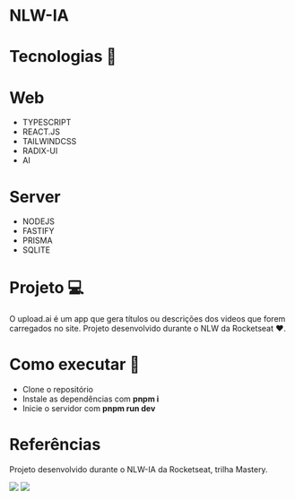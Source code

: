 # NLW-IA

# Tecnologias 🤖

# Web

-   TYPESCRIPT
-   REACT.JS
-   TAILWINDCSS
-   RADIX-UI
-   AI

# Server

-   NODEJS
-   FASTIFY
-   PRISMA
-   SQLITE

# Projeto 💻

O upload.ai é um app que gera títulos ou descrições dos videos que forem carregados no site. Projeto desenvolvido durante o NLW da Rocketseat ❤️.

# Como executar 🚀

-   Clone o repositório
-   Instale as dependências com **pnpm i**
-   Inicie o servidor com **pnpm run dev**

# Referências

Projeto desenvolvido durante o NLW-IA da Rocketseat, trilha Mastery.

<img src="https://i.imgur.com/vfmSUDy.png"/>

<img src="https://i.imgur.com/Sm7OsNi.png"/>
